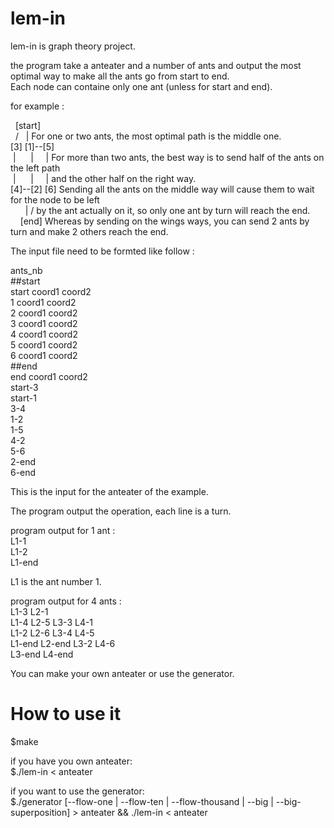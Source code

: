 # lem-in

lem-in is graph theory project.

the program take a anteater and a number of ants and output the most optimal way to make all the ants go from start to end.  
Each node can containe only one ant (unless for start and end). 

for example : 

&nbsp;&nbsp;[start]  
&nbsp;&nbsp;/&nbsp;&nbsp;&nbsp;|        For one or two ants, the most optimal path is the middle one.  
[3]&nbsp;[1]--[5]  
&nbsp;|&nbsp;&nbsp;&nbsp;&nbsp;&nbsp;&nbsp;|&nbsp;&nbsp;&nbsp;&nbsp;&nbsp;|   For more than two ants, the best way is to send half of the ants on the left path  
&nbsp;|&nbsp;&nbsp;&nbsp;&nbsp;&nbsp;&nbsp;|&nbsp;&nbsp;&nbsp;&nbsp;&nbsp;|   and the other half on the right way.  
[4]--[2]&nbsp;[6]  Sending all the ants on the middle way will cause them to wait for the node to be left  
&nbsp;&nbsp;&nbsp;&nbsp;&nbsp;&nbsp;|&nbsp;/     by the ant actually on it, so only one ant by turn will reach the end.  
&nbsp;&nbsp;&nbsp;&nbsp;[end]     Whereas by sending on the wings ways, you can send 2 ants by turn and make 2 others reach the end.  

         
The input file need to be formted like follow :  

ants_nb  
##start  
start coord1 coord2  
1 coord1 coord2  
2 coord1 coord2  
3 coord1 coord2  
4 coord1 coord2  
5 coord1 coord2  
6 coord1 coord2  
##end  
end coord1 coord2  
start-3  
start-1  
3-4  
1-2  
1-5  
4-2  
5-6  
2-end  
6-end  

This is the input for the anteater of the example. 

The program output the operation, each line is a turn.

program output for 1 ant :  
L1-1  
L1-2  
L1-end  

L1 is the ant number 1.

program output for 4 ants :  
L1-3 L2-1  
L1-4 L2-5 L3-3 L4-1  
L1-2 L2-6 L3-4 L4-5  
L1-end L2-end L3-2 L4-6  
L3-end L4-end  


You can make your own anteater or use the generator.

# How to use it

$make

if you have you own anteater:  
$./lem-in < anteater

if you want to use the generator:  
$./generator [--flow-one | --flow-ten | --flow-thousand | --big | --big-superposition] > anteater && ./lem-in < anteater
